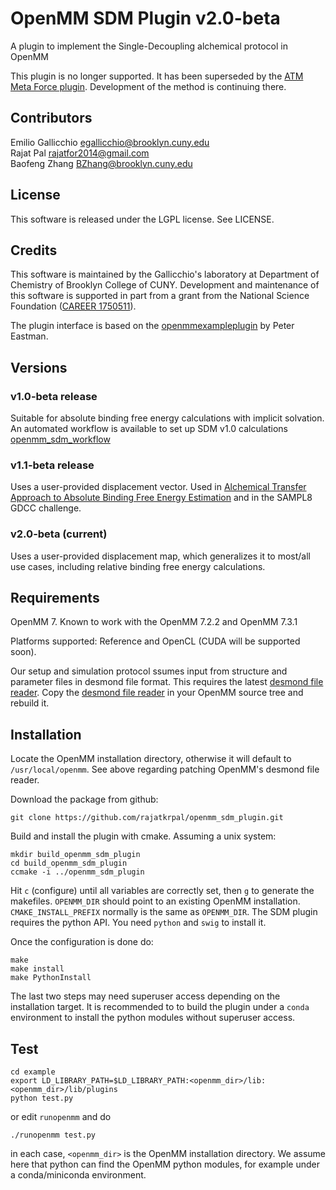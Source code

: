 # OpenMM SDM Plugin v2.0-beta

A plugin to implement the Single-Decoupling alchemical protocol in OpenMM

This plugin is no longer supported. It has been superseded by the [ATM Meta Force plugin](https://github.com/Gallicchio-Lab/openmm-atmmetaforce-plugin). Development of the method is continuing there.

## Contributors

Emilio Gallicchio <egallicchio@brooklyn.cuny.edu>  
Rajat Pal <rajatfor2014@gmail.com>  
Baofeng Zhang <BZhang@brooklyn.cuny.edu>  


## License

This software is released under the LGPL license. See LICENSE.

## Credits

This software is maintained by the Gallicchio's laboratory at Department of Chemistry of Brooklyn College of CUNY. Development and maintenance of this software is supported in part from a grant from the National Science Foundation ([CAREER 1750511](https://www.nsf.gov/awardsearch/showAward?AWD_ID=1750511&HistoricalAwards=false)).

The plugin interface is based on the [openmmexampleplugin](https://github.com/peastman/openmmexampleplugin) by Peter Eastman.

## Versions
 
### v1.0-beta release

Suitable for absolute binding free energy calculations with implicit solvation. An automated workflow is available to set up SDM v1.0 calculations [openmm_sdm_workflow](https://github.com/egallicc/openmm_sdm_workflow)

### v1.1-beta release

Uses a user-provided displacement vector. Used in [Alchemical Transfer Approach to Absolute Binding Free Energy Estimation](https://arxiv.org/abs/2101.07894) and in the SAMPL8 GDCC challenge.

### v2.0-beta (current)

Uses a user-provided displacement map, which generalizes it to most/all use cases, including relative binding free energy calculations. 

## Requirements

OpenMM 7. Known to work with the OpenMM 7.2.2 and OpenMM 7.3.1

Platforms supported: Reference and OpenCL (CUDA will be supported soon).

Our setup and simulation protocol ssumes input from structure and parameter files in desmond file format. This requires the latest [desmond file reader](https://github.com/egallicc/openmm/blob/master/wrappers/python/simtk/openmm/app/desmonddmsfile.py). Copy the [desmond file reader](https://github.com/egallicc/openmm/blob/master/wrappers/python/simtk/openmm/app/desmonddmsfile.py) in your OpenMM source tree and rebuild it.

## Installation

Locate the OpenMM installation directory, otherwise it will default to `/usr/local/openmm`. See above regarding patching OpenMM's desmond file reader.

Download the package from github:

```
git clone https://github.com/rajatkrpal/openmm_sdm_plugin.git
```


Build and install the plugin with cmake. Assuming a unix system:

```
mkdir build_openmm_sdm_plugin
cd build_openmm_sdm_plugin
ccmake -i ../openmm_sdm_plugin
```

Hit `c` (configure) until all variables are correctly set, then `g` to generate the makefiles. `OPENMM_DIR` should point to an existing OpenMM installation. `CMAKE_INSTALL_PREFIX` normally is the same as `OPENMM_DIR`. The SDM plugin requires the python API. You need `python` and `swig` to install it.

Once the configuration is done do:

```
make
make install
make PythonInstall
```

The last two steps may need superuser access depending on the installation target. It is recommended to to build the plugin under a `conda` environment to install the python modules without superuser access.

## Test


```
cd example
export LD_LIBRARY_PATH=$LD_LIBRARY_PATH:<openmm_dir>/lib:<openmm_dir>/lib/plugins
python test.py
```

or edit `runopenmm` and do

```
./runopenmm test.py
```

in each case, `<openmm_dir>` is the OpenMM installation directory. We assume here that python can find the OpenMM python modules, for example under a conda/miniconda environment.

